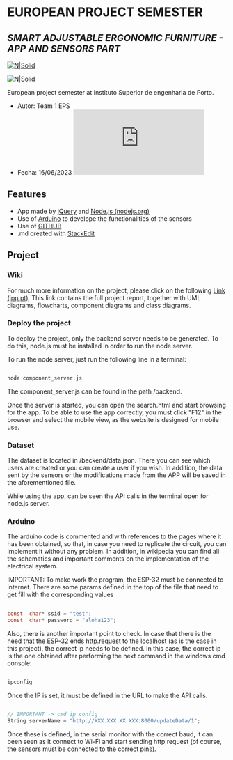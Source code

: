 # EUROPEAN PROJECT SEMESTER
## _SMART ADJUSTABLE ERGONOMIC FURNITURE - APP AND SENSORS PART_

[![N|Solid](https://www.isep.ipp.pt/img/logo_20230106.png)](https://www.isep.ipp.pt/)

![N|Solid](https://upload.wikimedia.org/wikipedia/commons/thumb/1/1e/Erasmus%2B_Logo.svg/1280px-Erasmus%2B_Logo.svg.png)

European project semester at Instituto Superior de engenharia de Porto. 
- Autor: Team 1 EPS
- Fecha: 16/06/2023
![N|Solid](https://www.eps2023-wiki1.dee.isep.ipp.pt/lib/exe/fetch.php?cache=&w=800&h=412&tok=0723fa&media=logo_team_1.png)
## Features

- App made by [jQuery](https://jquery.com/) and [Node.js (nodejs.org)](https://nodejs.org/en)
- Use of [Arduino](https://www.arduino.cc/) to develope the functionalities of the sensors
- Use of [GITHUB](https://github.com/)
- .md created with [StackEdit](https://stackedit.io/app#)

## Project
### Wiki
For much more information on the project, please click on the following [Link (ipp.pt)](https://www.eps2023-wiki1.dee.isep.ipp.pt/doku.php?id=report). This link contains the full project report, together with UML diagrams, flowcharts, component diagrams and class diagrams.
### Deploy the project
To deploy the project, only the backend server needs to be generated. To do this, node.js must be installed in order to run the node server. 

To run the node server, just run the following line in a terminal:
```sh

node component_server.js

```
The component_server.js can be found in the path /backend.

Once the server is started, you can open the search.html and start browsing for the app. To be able to use the app correctly, you must click "F12" in the browser and select the mobile view, as the website is designed for mobile use.
### Dataset
The dataset is located in /backend/data.json. There you can see which users are created or you can create a user if you wish. In addition, the data sent by the sensors or the modifications made from the APP will be saved in the aforementioned file. 

While using the app, can be seen the API calls in the terminal open for node.js server. 

### Arduino
The arduino code is commented and with references to the pages where it has been obtained, so that, in case you need to replicate the circuit, you can implement it without any problem.
In addition, in wikipedia you can find all the schematics and important comments on the implementation of the electrical system.

IMPORTANT: To make work the program, the ESP-32 must be connected to internet. There are some params defined in the top of the file that need to get fill with the corresponding values
```c
 
const  char* ssid = "test";
const  char* password = "aloha123";

```
Also, there is another important point to check. In case that there is the need that the ESP-32 ends http.request to the localhost (as is the case in this project), the correct ip needs to be defined. In this case, the correct ip is the one obtained after performing the next command in the windows cmd console:
```sh

ipconfig

```
Once the IP is set, it must be defined in the URL to make the API calls.
```c

// IMPORTANT -> cmd ip config
String serverName = "http://XXX.XXX.XX.XXX:8000/updateData/1";

```
Once these is defined, in the serial monitor with the correct baud, it can been seen as it connect to Wi-Fi and start sending http.request (of course, the sensors must be connected to the correct pins).
